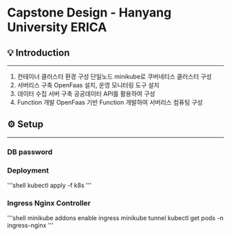 # Capstone Design - Hanyang University ERICA

## 💡 Introduction
---
1. 컨테이너 클러스터 환경 구성
	단일노드 minikube로 쿠버네티스 클러스터 구성
2. 서버리스 구축
	OpenFaas 설치, 운영 모니터링 도구 설치
3. 데이터 수집 서버 구축
	공공데이터 API를 활용하여 구성
4. Function 개발
	OpenFaas 기반 Function 개발하여 서버리스 컴퓨팅 구성

## ⚙️  Setup
---
### DB password
### Deployment
'''shell
kubectl apply -f k8s
'''
### Ingress Nginx Controller
'''shell
minikube addons enable ingress
minikube tunnel
kubectl get pods -n ingress-nginx
'''

